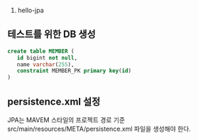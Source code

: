 1. hello-jpa

## 테스트를 위한 DB 생성
```sql
create table MEMBER (
   id bigint not null,
   name varchar(255),
   constraint MEMBER_PK primary key(id)
)
```

## persistence.xml 설정
JPA는 MAVEM 스타일의 프로젝트 경로 기준  
src/main/resources/META/persistence.xml 파일을 생성해야 한다.